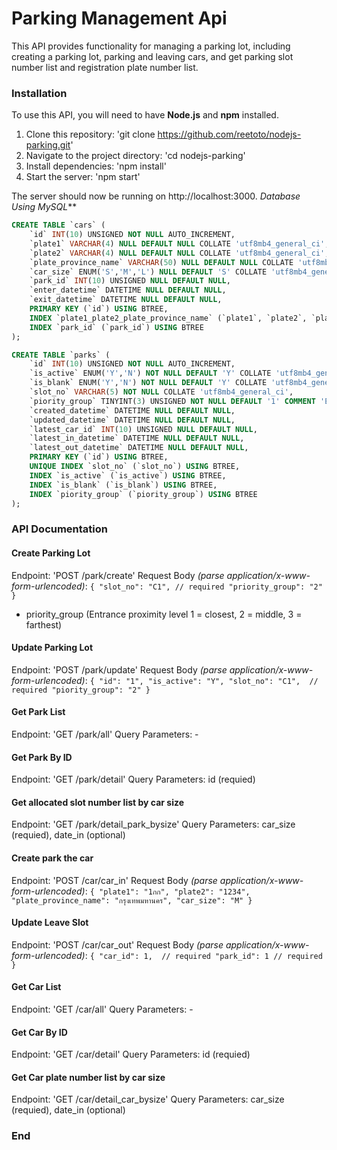 # Parking Management Api
This API provides functionality for managing a parking lot, including creating a parking lot, parking and leaving cars, and get parking slot number list and registration  plate number list.

### Installation
To use this API, you will need to have **Node.js** and **npm** installed.
1. Clone this repository: 'git clone https://github.com/reetoto/nodejs-parking.git'
2. Navigate to the project directory: 'cd nodejs-parking'
3. Install dependencies: 'npm install'
4. Start the server: 'npm start'

The server should now be running on http://localhost:3000.
*Database Using MySQL***
```sql
CREATE TABLE `cars` (
	`id` INT(10) UNSIGNED NOT NULL AUTO_INCREMENT,
	`plate1` VARCHAR(4) NULL DEFAULT NULL COLLATE 'utf8mb4_general_ci',
	`plate2` VARCHAR(4) NULL DEFAULT NULL COLLATE 'utf8mb4_general_ci',
	`plate_province_name` VARCHAR(50) NULL DEFAULT NULL COLLATE 'utf8mb4_general_ci',
	`car_size` ENUM('S','M','L') NULL DEFAULT 'S' COLLATE 'utf8mb4_general_ci',
	`park_id` INT(10) UNSIGNED NULL DEFAULT NULL,
	`enter_datetime` DATETIME NULL DEFAULT NULL,
	`exit_datetime` DATETIME NULL DEFAULT NULL,
	PRIMARY KEY (`id`) USING BTREE,
	INDEX `plate1_plate2_plate_province_name` (`plate1`, `plate2`, `plate_province_name`) USING BTREE,
	INDEX `park_id` (`park_id`) USING BTREE
);
```

```sql
CREATE TABLE `parks` (
	`id` INT(10) UNSIGNED NOT NULL AUTO_INCREMENT,
	`is_active` ENUM('Y','N') NOT NULL DEFAULT 'Y' COLLATE 'utf8mb4_general_ci',
	`is_blank` ENUM('Y','N') NOT NULL DEFAULT 'Y' COLLATE 'utf8mb4_general_ci',
	`slot_no` VARCHAR(5) NOT NULL COLLATE 'utf8mb4_general_ci',
	`piority_group` TINYINT(3) UNSIGNED NOT NULL DEFAULT '1' COMMENT 'Entrance proximity level 1=closest,2=middle,3=farthest',
	`created_datetime` DATETIME NULL DEFAULT NULL,
	`updated_datetime` DATETIME NULL DEFAULT NULL,
	`latest_car_id` INT(10) UNSIGNED NULL DEFAULT NULL,
	`latest_in_datetime` DATETIME NULL DEFAULT NULL,
	`latest_out_datetime` DATETIME NULL DEFAULT NULL,
	PRIMARY KEY (`id`) USING BTREE,
	UNIQUE INDEX `slot_no` (`slot_no`) USING BTREE,
	INDEX `is_active` (`is_active`) USING BTREE,
	INDEX `is_blank` (`is_blank`) USING BTREE,
	INDEX `piority_group` (`piority_group`) USING BTREE
);
```

### API Documentation

#### Create Parking Lot
Endpoint: 'POST /park/create'
Request Body *(parse application/x-www-form-urlencoded)*:
`{
  "slot_no": "C1", // required
  "priority_group": "2"
}`
- priority_group (Entrance proximity level 1 = closest, 2 = middle, 3 = farthest)

#### Update Parking Lot
Endpoint: 'POST /park/update'
Request Body *(parse application/x-www-form-urlencoded)*:
`{
 "id": "1",
 "is_active": "Y",
 "slot_no": "C1",  // required
  "piority_group": "2"
}`

#### Get Park List
Endpoint: 'GET /park/all'
Query Parameters: -

#### Get Park By ID
Endpoint: 'GET /park/detail'
Query Parameters: id (requied)

#### Get allocated slot number list by car size
Endpoint: 'GET /park/detail_park_bysize'
Query Parameters: car_size (requied), date_in (optional)

#### Create park the car
Endpoint: 'POST /car/car_in'
Request Body *(parse application/x-www-form-urlencoded)*:
`{
 "plate1": "1กก",
 "plate2": "1234",
 "plate_province_name": "กรุงเทพมหานคร",
 "car_size": "M"
}`

#### Update Leave Slot
Endpoint: 'POST /car/car_out'
Request Body *(parse application/x-www-form-urlencoded)*:
`{
 "car_id": 1,  // required
 "park_id": 1 // required
}
`
#### Get Car List
Endpoint: 'GET /car/all'
Query Parameters: -

#### Get Car By ID
Endpoint: 'GET /car/detail'
Query Parameters: id (requied)

#### Get Car plate number list by car size
Endpoint: 'GET /car/detail_car_bysize'
Query Parameters: car_size (requied), date_in (optional)

### End